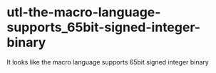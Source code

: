 # utl-the-macro-language-supports_65bit-signed-integer-binary
It looks like the macro language supports 65bit signed integer binary
